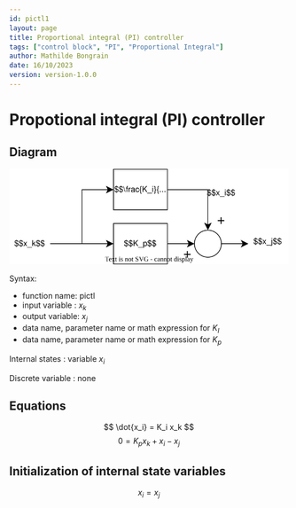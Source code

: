 ```yaml
---
id: pictl1
layout: page
title: Proportional integral (PI) controller
tags: ["control block", "PI", "Proportional Integral"]
author: Mathilde Bongrain
date: 16/10/2023
version: version-1.0.0
---
```


# Propotional integral (PI) controller

## Diagram

![pictl diagram](proportionalIntegralController.svg)

Syntax:  

- function name: pictl
- input variable : $x_k$
- output variable: $x_j$
- data name, parameter name or math expression for $K_I$
- data name, parameter name or math expression for $K_p$

Internal states : variable $x_i$

Discrete variable : none

## Equations

$$ \dot{x_i} = K_i x_k $$
$$ 0 = K_p x_k + x_i - x_j $$

## Initialization of internal state variables

$$
x_i = x_j
$$
